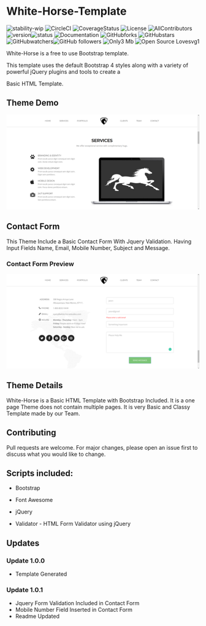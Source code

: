 # White-Horse-Template

![stability-wip](https://img.shields.io/badge/stability-work_in_progress-lightgrey.svg?style=flat-square) ![CircleCI](https://img.shields.io/circleci/project/github/barbajs/barba/master.svg?style=flat-square) ![CoverageStatus](https://img.shields.io/coveralls/github/barbajs/barba/master.svg?style=flat-square) ![License](https://img.shields.io/badge/license-MIT-green.svg?style=flat-square) ![AllContributors](https://img.shields.io/badge/All%20Contributors-1-orange.svg) ![version](https://img.shields.io/badge/Version-1.0.1-blue.svg)![status](https://img.shields.io/pypi/status/ansicolortags.svg)  ![Documentation](https://readthedocs.org/projects/ansicolortags/badge/?version=latest) ![GitHubforks](https://img.shields.io/github/forks/Naereen/StrapDown.js.svg?style=social&label=Fork&maxAge=2592000) ![GitHubstars](https://img.shields.io/github/stars/Naereen/StrapDown.js.svg?style=social&label=Star&maxAge=2592000) ![GitHubwatchers](https://img.shields.io/github/watchers/Naereen/StrapDown.js.svg?style=social&label=Watch&maxAge=2592000)![GitHub followers](https://img.shields.io/github/followers/00.svg?style=social ) ![Only3 Mb](https://img.shields.io/badge/size-3MB-green.svg) ![Open Source Lovesvg1](https://badges.frapsoft.com/os/v1/open-source.svg?v=103)

White-Horse is a free to use Bootstrap template.

This template uses the default Bootstrap 4 styles along with a variety of powerful jQuery plugins and tools to create a

Basic HTML Template.



## Theme Demo


![White-Horse-Template](Theme-Preview/White-Horse-Template-Preview.png)



## Contact Form


This Theme Include a Basic Contact Form With Jquery Validation. Having Input Fields Name, Email, Mobile Number, Subject and Message.

 
### Contact Form Preview


![White-Horse-Template](Theme-Preview/Contact-Form-Preview.png)


## Theme Details

White-Horse is a Basic HTML Template with Bootstrap Included. It is a one page Theme does not contain multiple pages. It is very Basic and Classy Template made by our Team.

## Contributing

Pull requests are welcome. For major changes, please open an issue first to discuss what you would like to change.
  
## Scripts included:

* Bootstrap  

* Font Awesome

* jQuery

* Validator - HTML Form Validator using jQuery
 
## Updates


### Update 1.0.0

* Template Generated

### Update 1.0.1
* Jquery Form Validation Included in Contact Form
* Mobile Number Field Inserted in Contact Form
* Readme Updated